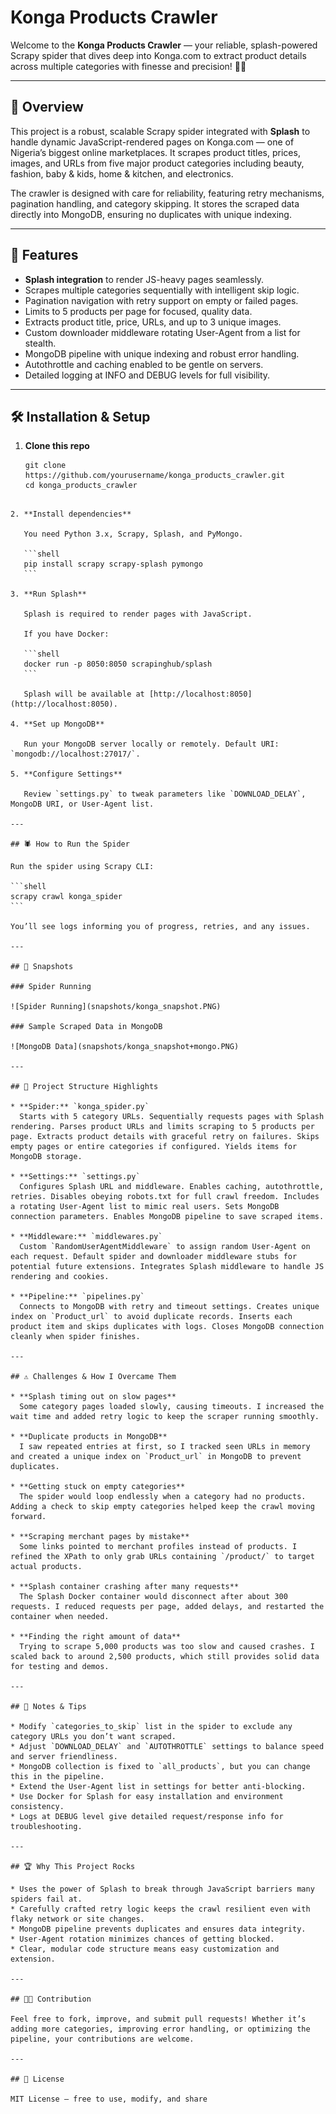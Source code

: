 # Konga Products Crawler

Welcome to the **Konga Products Crawler** — your reliable, splash-powered Scrapy spider that dives deep into Konga.com to extract product details across multiple categories with finesse and precision! 🚀✨

---

## 🚀 Overview

This project is a robust, scalable Scrapy spider integrated with **Splash** to handle dynamic JavaScript-rendered pages on Konga.com — one of Nigeria’s biggest online marketplaces. It scrapes product titles, prices, images, and URLs from five major product categories including beauty, fashion, baby & kids, home & kitchen, and electronics.

The crawler is designed with care for reliability, featuring retry mechanisms, pagination handling, and category skipping. It stores the scraped data directly into MongoDB, ensuring no duplicates with unique indexing.

---

## 🎯 Features

- **Splash integration** to render JS-heavy pages seamlessly.  
- Scrapes multiple categories sequentially with intelligent skip logic.  
- Pagination navigation with retry support on empty or failed pages.  
- Limits to 5 products per page for focused, quality data.  
- Extracts product title, price, URLs, and up to 3 unique images.  
- Custom downloader middleware rotating User-Agent from a list for stealth.  
- MongoDB pipeline with unique indexing and robust error handling.  
- Autothrottle and caching enabled to be gentle on servers.  
- Detailed logging at INFO and DEBUG levels for full visibility.  

---

## 🛠️ Installation & Setup

1. **Clone this repo**

   ```shell
   git clone https://github.com/yourusername/konga_products_crawler.git
   cd konga_products_crawler
````

2. **Install dependencies**

   You need Python 3.x, Scrapy, Splash, and PyMongo.

   ```shell
   pip install scrapy scrapy-splash pymongo
   ```

3. **Run Splash**

   Splash is required to render pages with JavaScript.

   If you have Docker:

   ```shell
   docker run -p 8050:8050 scrapinghub/splash
   ```

   Splash will be available at [http://localhost:8050](http://localhost:8050).

4. **Set up MongoDB**

   Run your MongoDB server locally or remotely. Default URI: `mongodb://localhost:27017/`.

5. **Configure Settings**

   Review `settings.py` to tweak parameters like `DOWNLOAD_DELAY`, MongoDB URI, or User-Agent list.

---

## 🕷️ How to Run the Spider

Run the spider using Scrapy CLI:

```shell
scrapy crawl konga_spider
```

You’ll see logs informing you of progress, retries, and any issues.

---

## 📸 Snapshots

### Spider Running

![Spider Running](snapshots/konga_snapshot.PNG)

### Sample Scraped Data in MongoDB

![MongoDB Data](snapshots/konga_snapshot+mongo.PNG)

---

## 🧩 Project Structure Highlights

* **Spider:** `konga_spider.py`
  Starts with 5 category URLs. Sequentially requests pages with Splash rendering. Parses product URLs and limits scraping to 5 products per page. Extracts product details with graceful retry on failures. Skips empty pages or entire categories if configured. Yields items for MongoDB storage.

* **Settings:** `settings.py`
  Configures Splash URL and middleware. Enables caching, autothrottle, retries. Disables obeying robots.txt for full crawl freedom. Includes a rotating User-Agent list to mimic real users. Sets MongoDB connection parameters. Enables MongoDB pipeline to save scraped items.

* **Middleware:** `middlewares.py`
  Custom `RandomUserAgentMiddleware` to assign random User-Agent on each request. Default spider and downloader middleware stubs for potential future extensions. Integrates Splash middleware to handle JS rendering and cookies.

* **Pipeline:** `pipelines.py`
  Connects to MongoDB with retry and timeout settings. Creates unique index on `Product_url` to avoid duplicate records. Inserts each product item and skips duplicates with logs. Closes MongoDB connection cleanly when spider finishes.

---

## ⚠️ Challenges & How I Overcame Them

* **Splash timing out on slow pages**
  Some category pages loaded slowly, causing timeouts. I increased the wait time and added retry logic to keep the scraper running smoothly.

* **Duplicate products in MongoDB**
  I saw repeated entries at first, so I tracked seen URLs in memory and created a unique index on `Product_url` in MongoDB to prevent duplicates.

* **Getting stuck on empty categories**
  The spider would loop endlessly when a category had no products. Adding a check to skip empty categories helped keep the crawl moving forward.

* **Scraping merchant pages by mistake**
  Some links pointed to merchant profiles instead of products. I refined the XPath to only grab URLs containing `/product/` to target actual products.

* **Splash container crashing after many requests**
  The Splash Docker container would disconnect after about 300 requests. I reduced requests per page, added delays, and restarted the container when needed.

* **Finding the right amount of data**
  Trying to scrape 5,000 products was too slow and caused crashes. I scaled back to around 2,500 products, which still provides solid data for testing and demos.

---

## 🧠 Notes & Tips

* Modify `categories_to_skip` list in the spider to exclude any category URLs you don’t want scraped.
* Adjust `DOWNLOAD_DELAY` and `AUTOTHROTTLE` settings to balance speed and server friendliness.
* MongoDB collection is fixed to `all_products`, but you can change this in the pipeline.
* Extend the User-Agent list in settings for better anti-blocking.
* Use Docker for Splash for easy installation and environment consistency.
* Logs at DEBUG level give detailed request/response info for troubleshooting.

---

## 🏆 Why This Project Rocks

* Uses the power of Splash to break through JavaScript barriers many spiders fail at.
* Carefully crafted retry logic keeps the crawl resilient even with flaky network or site changes.
* MongoDB pipeline prevents duplicates and ensures data integrity.
* User-Agent rotation minimizes chances of getting blocked.
* Clear, modular code structure means easy customization and extension.

---

## 👨‍💻 Contribution

Feel free to fork, improve, and submit pull requests! Whether it’s adding more categories, improving error handling, or optimizing the pipeline, your contributions are welcome.

---

## 📜 License

MIT License — free to use, modify, and share

